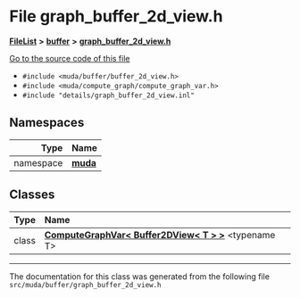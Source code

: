 

# File graph\_buffer\_2d\_view.h



[**FileList**](files.md) **>** [**buffer**](dir_9b44f68c181db0b11e9502e462454d05.md) **>** [**graph\_buffer\_2d\_view.h**](graph__buffer__2d__view_8h.md)

[Go to the source code of this file](graph__buffer__2d__view_8h_source.md)



* `#include <muda/buffer/buffer_2d_view.h>`
* `#include <muda/compute_graph/compute_graph_var.h>`
* `#include "details/graph_buffer_2d_view.inl"`













## Namespaces

| Type | Name |
| ---: | :--- |
| namespace | [**muda**](namespacemuda.md) <br> |


## Classes

| Type | Name |
| ---: | :--- |
| class | [**ComputeGraphVar&lt; Buffer2DView&lt; T &gt; &gt;**](classmuda_1_1_compute_graph_var_3_01_buffer2_d_view_3_01_t_01_4_01_4.md) &lt;typename T&gt;<br> |



















































------------------------------
The documentation for this class was generated from the following file `src/muda/buffer/graph_buffer_2d_view.h`

